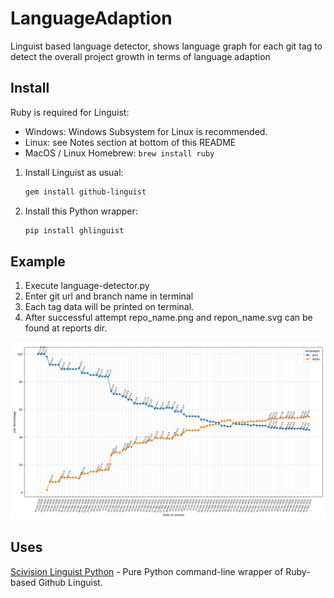 # LanguageAdaption
Linguist based language detector, shows language graph for each git tag to detect the overall project growth in terms of language adaption

## Install

Ruby is required for Linguist:

* Windows: Windows Subsystem for Linux is recommended.
* Linux: see Notes section at bottom of this README
* MacOS / Linux Homebrew: `brew install ruby`

1. Install Linguist as usual:

   ```sh
   gem install github-linguist
   ```
2. Install this Python wrapper:

   ```sh
   pip install ghlinguist
   ```
   
## Example
 
1. Execute language-detector.py
2. Enter git url and branch name in terminal
3. Each tag data will be printed on terminal. 
4. After successful attempt repo_name.png and repon_name.svg can be found at reports dir.

![alt text](https://github.com/akshay253101/LanguageAdaption/blob/main/reports/android-language.png)

## Uses
[Scivision Linguist Python](https://github.com/scivision/linguist-python) - Pure Python command-line wrapper of Ruby-based Github Linguist. 
